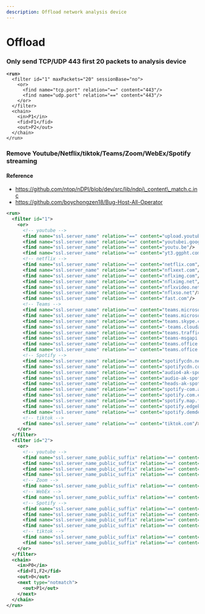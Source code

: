```yaml
---
description: Offload network analysis device
---
```


# Offload

### Only send TCP/UDP 443 first 20 packets to analysis device

<pre class="language-xml"><code class="lang-xml"><strong>&#x3C;run>
</strong>  &#x3C;filter id="1" maxPackets="20" sessionBase="no">
    &#x3C;or>
      &#x3C;find name="tcp.port" relation="==" content="443"/>
      &#x3C;find name="udp.port" relation="==" content="443"/>
    &#x3C;/or>
  &#x3C;/filter>
  &#x3C;chain>
    &#x3C;in>P1&#x3C;/in>
    &#x3C;fid>F1&#x3C;/fid>
    &#x3C;out>P2&#x3C;/out>
  &#x3C;/chain>
&#x3C;/run></code></pre>

### Remove Youtube/Netflix/tiktok/Teams/Zoom/WebEx/Spotify streaming&#x20;

#### Reference

* https://github.com/ntop/nDPI/blob/dev/src/lib/ndpi\_content\_match.c.inc
* https://github.com/boychongzen18/Bug-Host-All-Operator

```xml
<run>
  <filter id="1">
    <or>
      <!-- youtube -->
      <find name="ssl.server_name" relation="==" content="upload.youtube.com"/>
      <find name="ssl.server_name" relation="==" content="youtubei.googleapis.com"/>
      <find name="ssl.server_name" relation="==" content="youtu.be"/>
      <find name="ssl.server_name" relation="==" content="yt3.ggpht.com"/>
      <!-- netflix -->
      <find name="ssl.server_name" relation="==" content="netflix.com"/>
      <find name="ssl.server_name" relation="==" content="nflxext.com"/>
      <find name="ssl.server_name" relation="==" content="nflximg.com"/>
      <find name="ssl.server_name" relation="==" content="nflximg.net"/>
      <find name="ssl.server_name" relation="==" content="nflxvideo.net"/>
      <find name="ssl.server_name" relation="==" content="nflxso.net"/>
      <find name="ssl.server_name" relation="==" content="fast.com"/> 
      <!-- Teams -->
      <find name="ssl.server_name" relation="==" content="teams.microsoft.com"/>
      <find name="ssl.server_name" relation="==" content="teams.microsoft.us"/>
      <find name="ssl.server_name" relation="==" content="teams.skype.com"/>
      <find name="ssl.server_name" relation="==" content="-teams.cloudapp.net"/>
      <find name="ssl.server_name" relation="==" content="teams.trafficmanager.net"/>
      <find name="ssl.server_name" relation="==" content="teams-msgapi.trafficmanager.net"/>
      <find name="ssl.server_name" relation="==" content="teams.office.net"/>
      <find name="ssl.server_name" relation="==" content="teams.office.com"/>
      <!-- Spotify -->
      <find name="ssl.server_name" relation="==" content="spotifycdn.net"/>
      <find name="ssl.server_name" relation="==" content="spotifycdn.com"/>
      <find name="ssl.server_name" relation="==" content="audio4-ak-spotify-com.akamaized.net"/>
      <find name="ssl.server_name" relation="==" content="audio-ak-spotify-com.akamaized.net"/>
      <find name="ssl.server_name" relation="==" content="heads-ak-spotify-com.akamaized.net"/>
      <find name="ssl.server_name" relation="==" content="spotify-com.akamaized.net"/>
      <find name="ssl.server_name" relation="==" content="spotify.com.edgesuite.net"/>
      <find name="ssl.server_name" relation="==" content="spotify.map.fastly.net"/>
      <find name="ssl.server_name" relation="==" content="spotify.edgekey.net"/>
      <find name="ssl.server_name" relation="==" content="spotify.demdex.net"/>
      <!-- tiktok -->
      <find name="ssl.server_name" relation="==" content="tiktok.com"/>
    </or>
  </filter>
  <filter id="2">
    <or>
      <!-- youtube -->
      <find name="ssl.server_name_public_suffix" relation="==" content="*.googlevideo.com"/>
      <find name="ssl.server_name_public_suffix" relation="==" content="*.ytimg.com"/>
      <find name="ssl.server_name_public_suffix" relation="==" content="*.youtube-ui.l.google.com"/>
      <find name="ssl.server_name_public_suffix" relation="==" content="*.youtubeeducation.com"/>
      <!-- Zoom -->
      <find name="ssl.server_name_public_suffix" relation="==" content="*.zoom.us"/>
      <!-- WebEx -->
      <find name="ssl.server_name_public_suffix" relation="==" content="*.webex.com"/>
      <!-- Spotify -->
      <find name="ssl.server_name_public_suffix" relation="==" content="*.spotify.com"/>
      <find name="ssl.server_name_public_suffix" relation="==" content="*.scdn.co"/>
      <find name="ssl.server_name_public_suffix" relation="==" content="*.pscdn.co"/>
      <find name="ssl.server_name_public_suffix" relation="==" content="*.spotilocal.com"/> 
      <!-- tiktok -->
      <find name="ssl.server_name_public_suffix" relation="==" content="*.tiktok.com"/>
      <find name="ssl.server_name_public_suffix" relation="==" content="*.tiktokcdn.com"/>
    </or>
  </filter>
  <chain>
    <in>P0</in>
    <fid>F1,F2</fid>
    <out>0</out>
    <next type="notmatch">
      <out>P1</out>
    </next>
  </chain>
</run>
```
